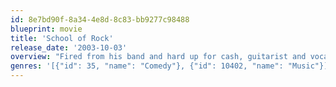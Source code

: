 ```yaml
---
id: 8e7bd90f-8a34-4e8d-8c83-bb9277c98488
blueprint: movie
title: 'School of Rock'
release_date: '2003-10-03'
overview: "Fired from his band and hard up for cash, guitarist and vocalist Dewey Finn finagles his way into a job as a fourth-grade substitute teacher at a private school, where he secretly begins teaching his students the finer points of rock 'n' roll. The school's hard-nosed principal is rightly suspicious of Finn's activities. But Finn's roommate remains in the dark about what he's doing."
genres: '[{"id": 35, "name": "Comedy"}, {"id": 10402, "name": "Music"}]'
---
```

